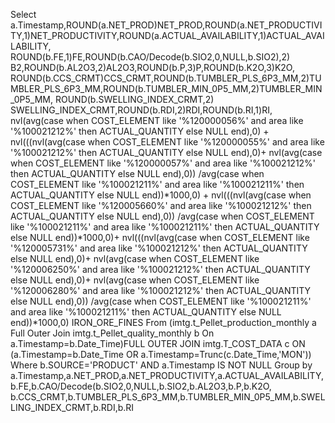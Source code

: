 
Select a.Timestamp,ROUND(a.NET_PROD)NET_PROD,ROUND(a.NET_PRODUCTIVITY,1)NET_PRODUCTIVITY,ROUND(a.ACTUAL_AVAILABILITY,1)ACTUAL_AVAILABILITY,
ROUND(b.FE,1)FE,ROUND(b.CAO/Decode(b.SIO2,0,NULL,b.SIO2),2) B2,ROUND(b.AL2O3,2)AL2O3,ROUND(b.P,3)P,ROUND(b.K2O,3)K2O,
ROUND(b.CCS_CRMT)CCS_CRMT,ROUND(b.TUMBLER_PLS_6P3_MM,2)TUMBLER_PLS_6P3_MM,ROUND(b.TUMBLER_MIN_0P5_MM,2)TUMBLER_MIN_0P5_MM,
ROUND(b.SWELLING_INDEX_CRMT,2) SWELLING_INDEX_CRMT,ROUND(b.RDI,2)RDI,ROUND(b.RI,1)RI,
nvl(avg(case when COST_ELEMENT like '%120000056%' and area like '%100021212%' then ACTUAL_QUANTITY else NULL end),0) +
nvl(((nvl(avg(case when COST_ELEMENT like '%120000055%' and area like '%100021212%' then ACTUAL_QUANTITY else NULL end),0)+
nvl(avg(case when COST_ELEMENT like '%120000057%' and area like '%100021212%' then ACTUAL_QUANTITY else NULL end),0))
/avg(case when COST_ELEMENT like '%100021211%' and area like '%100021211%' then ACTUAL_QUANTITY else NULL end))*1000,0) +
nvl(((nvl(avg(case when COST_ELEMENT like '%120005660%' and area like '%100021212%' then ACTUAL_QUANTITY else NULL end),0))
/avg(case when COST_ELEMENT like '%100021211%' and area like '%100021211%' then ACTUAL_QUANTITY else NULL end))*1000,0)+
nvl(((nvl(avg(case when COST_ELEMENT like '%120005731%' and area like '%100021212%' then ACTUAL_QUANTITY else NULL end),0)+
nvl(avg(case when COST_ELEMENT like '%120006250%' and area like '%100021212%' then ACTUAL_QUANTITY else NULL end),0)+
nvl(avg(case when COST_ELEMENT like '%120006280%' and area like '%100021212%' then ACTUAL_QUANTITY else NULL end),0))
/avg(case when COST_ELEMENT like '%100021211%' and area like '%100021211%' then ACTUAL_QUANTITY else NULL end))*1000,0) IRON_ORE_FINES
From (imtg.t_Pellet_production_monthly a Full Outer Join imtg.t_Pellet_quality_monthly b
On a.Timestamp=b.Date_Time)FULL OUTER JOIN imtg.T_COST_DATA c ON (a.Timestamp=b.Date_Time OR a.Timestamp=Trunc(c.Date_Time,'MON'))
Where  b.SOURCE='PRODUCT' AND a.Timestamp IS NOT NULL
Group by a.Timestamp,a.NET_PROD,a.NET_PRODUCTIVITY,a.ACTUAL_AVAILABILITY,b.FE,b.CAO/Decode(b.SIO2,0,NULL,b.SIO2,b.AL2O3,b.P,b.K2O,
b.CCS_CRMT,b.TUMBLER_PLS_6P3_MM,b.TUMBLER_MIN_0P5_MM,b.SWELLING_INDEX_CRMT,b.RDI,b.RI
